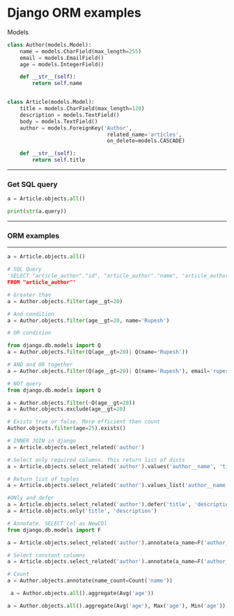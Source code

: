 # Django ORM examples

Models

```python
class Author(models.Model):
    name = models.CharField(max_length=255)
    email = models.EmailField()
    age = models.IntegerField()

    def __str__(self):
        return self.name


class Article(models.Model):
    title = models.CharField(max_length=120)
    description = models.TextField()
    body = models.TextField()
    author = models.ForeignKey('Author',
                                related_name='articles',
                                on_delete=models.CASCADE)

    def __str__(self):
        return self.title

```

----------------------------------------------------------------------

### Get SQL query

```python
a = Article.objects.all()

print(str(a.query))
```


-----------------------------------------------------------------------
### ORM examples
-----------------------------------------------------------------------

```python
a = Article.objects.all()

# SQL Query
'SELECT "article_author"."id", "article_author"."name", "article_author"."email", "article_author"."age" 
FROM "article_author"'

```

```python
# Greater than
a = Author.objects.filter(age__gt=20)
```

```python
# And condition
a = Author.objects.filter(age__gt=20, name='Rupesh')
```

```python
# OR condition

from django.db.models import Q
a = Author.objects.filter(Q(age__gt=20)| Q(name='Rupesh'))
```

```python
# AND and OR together
a = Author.objects.filter(Q(age__gt=20)| Q(name='Rupesh'), email='rupesh@gmail.com')
```

```python
# NOT query
from django.db.models import Q

a = Author.objects.filter(~Q(age__gt=20))
a = Author.objects.exclude(age__gt=20)
```

```python
# Exists true or false. More efficient then count
Author.objects.filter(age=25).exists()
```

```python
# INNER JOIN in django
a = Article.objects.select_related('author')
```

```python
# Select only required columns. This return list of dicts
a = Article.objects.select_related('author').values('author__name', 'title')
```

```python
# Return list of tuples
a = Article.objects.select_related('author').values_list('author__name', 'title')
```

```python
#ONly and defer
a = Article.objects.select_related('author').defer('title', 'description')
a = Article.objects.only('title', 'description')
```

```python
# Annotate. SELECT col as NewCOl
from django.db.models import F

a = Article.objects.select_related('author').annotate(a_name=F('author__name'), art_title=F('title')).values('a_name', 'art_title')

```

```python
# Select constant columns
a = Article.objects.select_related('author').annotate(a_name=F('author__name'), art_title=F('title')).extra(select={'indentation':'0'}).values('indentation', 'a_name')
```

```python
# Count
a = Author.objects.annotate(name_count=Count('name'))
```

```python
 a = Author.objects.all().aggregate(Avg('age'))
```

```python
a = Author.objects.all().aggregate(Avg('age'), Max('age'), Min('age'))
```